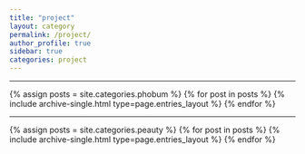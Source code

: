 ```yaml
---
title: "project"
layout: category
permalink: /project/
author_profile: true
sidebar: true
categories: project
---
```


---
{% assign posts = site.categories.phobum %}
{% for post in posts %} {% include archive-single.html type=page.entries_layout %} {% endfor %}

---

{% assign posts = site.categories.peauty %}
{% for post in posts %} {% include archive-single.html type=page.entries_layout %} {% endfor %}

